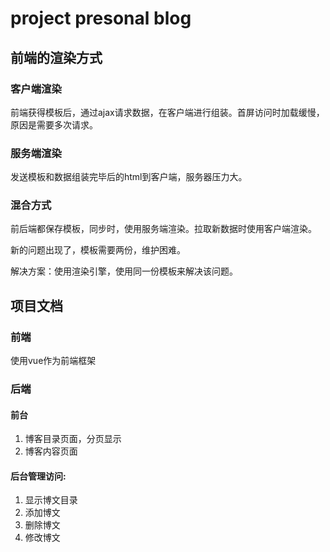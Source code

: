 # project presonal blog

## 前端的渲染方式
###  客户端渲染
前端获得模板后，通过ajax请求数据，在客户端进行组装。首屏访问时加载缓慢，原因是需要多次请求。

### 服务端渲染
发送模板和数据组装完毕后的html到客户端，服务器压力大。

###  混合方式
前后端都保存模板，同步时，使用服务端渲染。拉取新数据时使用客户端渲染。

新的问题出现了，模板需要两份，维护困难。

解决方案：使用渲染引擎，使用同一份模板来解决该问题。


## 项目文档


### 前端
使用vue作为前端框架

### 后端

#### 前台
1. 博客目录页面，分页显示
2. 博客内容页面


#### 后台管理访问:
1. 显示博文目录
2. 添加博文
3. 删除博文
4. 修改博文

